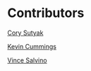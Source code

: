 # Contributors

[Cory Sutyak](https://github.com/corysutyak)

[Kevin Cummings](https://github.com/kevincummings)

[Vince Salvino](https://github.com/vsalvino)

